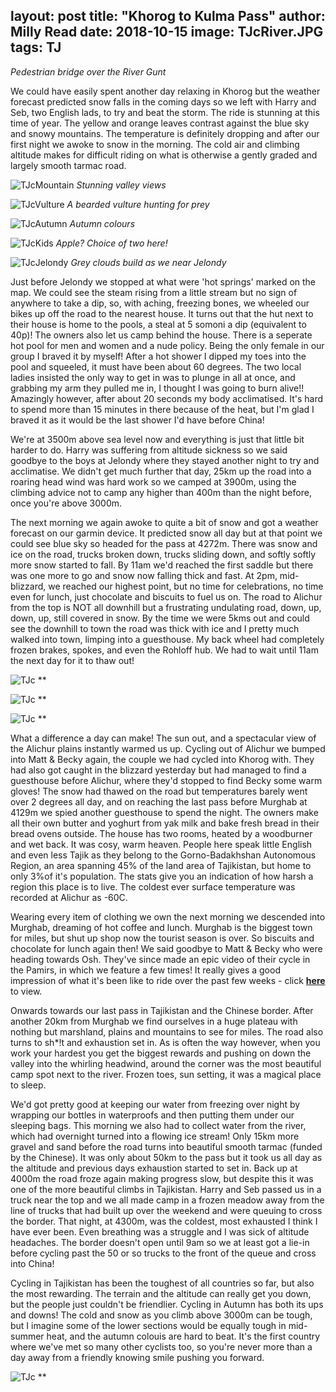 layout: post
title: "Khorog to Kulma Pass"
author: Milly Read
date: 2018-10-15
image: TJcRiver.JPG
tags: TJ
--- 
*Pedestrian bridge over the River Gunt*

We could have easily spent another day relaxing in Khorog but the weather forecast predicted snow falls in the coming days so we left with Harry and Seb, two English lads, to try and beat the storm. The ride is stunning at this time of year. The yellow and orange leaves contrast against the blue sky and snowy mountains. The temperature is definitely dropping and after our first night we awoke to snow in the morning. The cold air and climbing altitude makes for difficult riding on what is otherwise a gently graded and largely smooth tarmac road. 

![TJcMountain](assets/img/TJcMountain.JPG) *Stunning valley views*

![TJcVulture](assets/img/TJcVulture.JPG) *A bearded vulture hunting for prey*

![TJcAutumn](assets/img/TJcAutumn.JPG) *Autumn colours*

![TJcKids](assets/img/TJcKids.jpg) *Apple? Choice of two here!*

![TJcJelondy](assets/img/TJcJelondy.JPG) *Grey clouds build as we near Jelondy*

Just before Jelondy we stopped at what were 'hot springs' marked on the map. We could see the steam rising from a little stream but no sign of anywhere to take a dip, so, with aching, freezing bones, we wheeled our bikes up off the road to the nearest house. It turns out that the hut next to their house is home to the pools, a steal at 5 somoni a dip (equivalent to 40p)! The owners also let us camp behind the house. There is a seperate hot pool for men and women and a nude policy. Being the only female in our group I braved it by myself! After a hot shower I dipped my toes into the pool and squeeled, it must have been about 60 degrees. The two local ladies insisted the only way to get in was to plunge in all at once, and grabbing my arm they pulled me in, I thought I was going to burn alive!! Amazingly however, after about 20 seconds my body acclimatised. It's hard to spend more than 15 minutes in there because of the heat, but I'm glad I braved it as it would be the last shower I'd have before China!  

We're at 3500m above sea level now and everything is just that little bit harder to do. Harry was suffering from altitude sickness so we said goodbye to the boys at Jelondy where they stayed another night to try and acclimatise. We didn't get much further that day, 25km up the road into a roaring head wind was hard work so we camped at 3900m, using the climbing advice not to camp any higher than 400m than the night before, once you're above 3000m.  

The next morning we again awoke to quite a bit of snow and got a weather forecast on our garmin device. It predicted snow all day but at that point we could see blue sky so headed for the pass at 4272m. There was snow and ice on the road, trucks broken down, trucks sliding down, and softly softly more snow started to fall. By 11am we'd reached the first saddle but there was one more to go and snow now falling thick and fast. At 2pm, mid-blizzard, we reached our highest point, but no time for celebrations, no time even for lunch, just chocolate and biscuits to fuel us on. The road to Alichur from the top is NOT all downhill but a frustrating undulating road, down, up, down, up, still covered in snow. By the time we were 5kms out and could see the downhill to town the road was thick with ice and I pretty much walked into town, limping into a guesthouse. My back wheel had completely frozen brakes, spokes, and even the Rohloff hub. We had to wait until 11am the next day for it to thaw out!

![TJc](assets/img/TJc.JPG) **

![TJc](assets/img/TJc.JPG) **

![TJc](assets/img/TJc.JPG) **


What a difference a day can make! The sun out, and a spectacular view of the Alichur plains instantly warmed us up. Cycling out of Alichur we bumped into Matt & Becky again, the couple we had cycled into Khorog with. They had also got caught in the blizzard yesterday but had managed to find a guesthouse before Alichur, where they'd stopped to find Becky some warm gloves! The snow had thawed on the road but temperatures barely went over 2 degrees all day, and on reaching the last pass before Murghab at 4129m we spied another guesthouse to spend the night. The owners make all their own butter and yoghurt from yak milk and bake fresh bread in their bread ovens outside. The house has two rooms, heated by a woodburner and wet back. It was cosy, warm heaven. People here speak little English and even less Tajik as they belong to the Gorno-Badakhshan Autonomous Region, an area spanning 45% of the land area of Tajikistan, but home to only 3%of it's population. The stats give you an indication of how harsh a region this place is to live. The coldest ever surface temperature was recorded at Alichur as -60C.

Wearing every item of clothing we own the next morning we descended into Murghab, dreaming of hot coffee and lunch. Murghab is the biggest town for miles, but shut up shop now the tourist season is over. So biscuits and chocolate for lunch again then! We said goodbye to Matt & Becky who were heading towards Osh. They've since made an epic video of their cycle in the Pamirs, in which we feature a few times! It really gives a good impression of what it's been like to ride over the past few weeks - click [**here**](https://youtu.be/akGlEcJU2LY) to view.  

Onwards towards our last pass in Tajikistan and the Chinese border. After another 20km from Murghab we find ourselves in a huge plateau with nothing but marshland, plains and mountains to see for miles. The road also turns to sh*!t and exhaustion set in. As is often the way however, when you work your hardest you get the biggest rewards and pushing on down the valley into the whirling headwind, around the corner was the most beautiful camp spot next to the river. Frozen toes, sun setting, it was a magical place to sleep.

We'd got pretty good at keeping our water from freezing over night by wrapping our bottles in waterproofs and then putting them under our sleeping bags. This morning we also had to collect water from the river, which had overnight turned into a flowing ice stream! Only 15km more gravel and sand before the road turns into beautiful smooth tarmac (funded by the Chinese). It was only about 50km to the pass but it took us all day as the altitude and previous days exhaustion started to set in. Back up at 4000m the road froze again making progress slow, but despite this it was one of the more beautiful climbs in Tajikistan. Harry and Seb passed us in a truck near the top and we all made camp in a frozen meadow away from the line of trucks that had built up over the weekend and were queuing to cross the border. That night, at 4300m, was the coldest, most exhausted I think I have ever been. Even breathing was a struggle and I was sick of altitude headaches. The border doesn't open until 9am so we at least got a lie-in before cycling past the 50 or so trucks to the front of the queue and cross into China!

Cycling in Tajikistan has been the toughest of all countries so far, but also the most rewarding. The terrain and the altitude can really get you down, but the people just couldn't be friendlier. Cycling in Autumn has both its ups and downs! The cold and snow as you climb above 3000m can be tough, but I imagine some of the lower sections would be equally tough in mid-summer heat, and the autumn colouis are hard to beat. It's the first country where we've met so many other cyclists too, so you're never more than a day away from a friendly knowing smile pushing you forward. 




![TJc](assets/img/TJc.JPG) **
